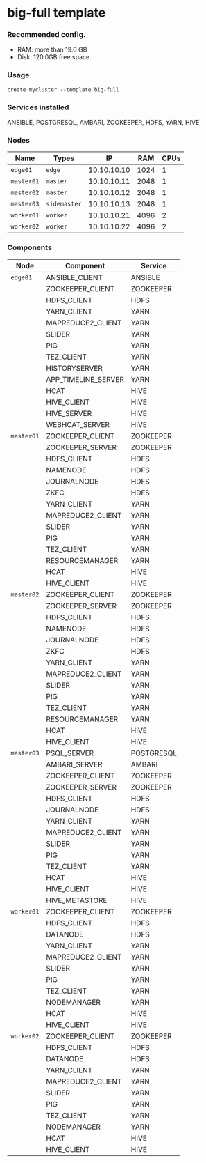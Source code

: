 # big-full template 

### Recommended config.

- RAM: more than 19.0 GB
- Disk: 120.0GB free space

### Usage
```
create mycluster --template big-full
```

### Services installed

ANSIBLE, POSTGRESQL, AMBARI, ZOOKEEPER, HDFS, YARN, HIVE

###  Nodes

| Name       | Types        | IP          | RAM  | CPUs |
|------------|--------------|-------------|------|------|
| `edge01`   | `edge`       | 10.10.10.10 | 1024 | 1    |
| `master01` | `master`     | 10.10.10.11 | 2048 | 1    |
| `master02` | `master`     | 10.10.10.12 | 2048 | 1    |
| `master03` | `sidemaster` | 10.10.10.13 | 2048 | 1    |
| `worker01` | `worker`     | 10.10.10.21 | 4096 | 2    |
| `worker02` | `worker`     | 10.10.10.22 | 4096 | 2    |

###  Components

| Node       | Component           | Service    |
|------------|---------------------|------------|
| `edge01`   | ANSIBLE_CLIENT      | ANSIBLE    |
|            | ZOOKEEPER_CLIENT    | ZOOKEEPER  |
|            | HDFS_CLIENT         | HDFS       |
|            | YARN_CLIENT         | YARN       |
|            | MAPREDUCE2_CLIENT   | YARN       |
|            | SLIDER              | YARN       |
|            | PIG                 | YARN       |
|            | TEZ_CLIENT          | YARN       |
|            | HISTORYSERVER       | YARN       |
|            | APP_TIMELINE_SERVER | YARN       |
|            | HCAT                | HIVE       |
|            | HIVE_CLIENT         | HIVE       |
|            | HIVE_SERVER         | HIVE       |
|            | WEBHCAT_SERVER      | HIVE       |
| `master01` | ZOOKEEPER_CLIENT    | ZOOKEEPER  |
|            | ZOOKEEPER_SERVER    | ZOOKEEPER  |
|            | HDFS_CLIENT         | HDFS       |
|            | NAMENODE            | HDFS       |
|            | JOURNALNODE         | HDFS       |
|            | ZKFC                | HDFS       |
|            | YARN_CLIENT         | YARN       |
|            | MAPREDUCE2_CLIENT   | YARN       |
|            | SLIDER              | YARN       |
|            | PIG                 | YARN       |
|            | TEZ_CLIENT          | YARN       |
|            | RESOURCEMANAGER     | YARN       |
|            | HCAT                | HIVE       |
|            | HIVE_CLIENT         | HIVE       |
| `master02` | ZOOKEEPER_CLIENT    | ZOOKEEPER  |
|            | ZOOKEEPER_SERVER    | ZOOKEEPER  |
|            | HDFS_CLIENT         | HDFS       |
|            | NAMENODE            | HDFS       |
|            | JOURNALNODE         | HDFS       |
|            | ZKFC                | HDFS       |
|            | YARN_CLIENT         | YARN       |
|            | MAPREDUCE2_CLIENT   | YARN       |
|            | SLIDER              | YARN       |
|            | PIG                 | YARN       |
|            | TEZ_CLIENT          | YARN       |
|            | RESOURCEMANAGER     | YARN       |
|            | HCAT                | HIVE       |
|            | HIVE_CLIENT         | HIVE       |
| `master03` | PSQL_SERVER         | POSTGRESQL |
|            | AMBARI_SERVER       | AMBARI     |
|            | ZOOKEEPER_CLIENT    | ZOOKEEPER  |
|            | ZOOKEEPER_SERVER    | ZOOKEEPER  |
|            | HDFS_CLIENT         | HDFS       |
|            | JOURNALNODE         | HDFS       |
|            | YARN_CLIENT         | YARN       |
|            | MAPREDUCE2_CLIENT   | YARN       |
|            | SLIDER              | YARN       |
|            | PIG                 | YARN       |
|            | TEZ_CLIENT          | YARN       |
|            | HCAT                | HIVE       |
|            | HIVE_CLIENT         | HIVE       |
|            | HIVE_METASTORE      | HIVE       |
| `worker01` | ZOOKEEPER_CLIENT    | ZOOKEEPER  |
|            | HDFS_CLIENT         | HDFS       |
|            | DATANODE            | HDFS       |
|            | YARN_CLIENT         | YARN       |
|            | MAPREDUCE2_CLIENT   | YARN       |
|            | SLIDER              | YARN       |
|            | PIG                 | YARN       |
|            | TEZ_CLIENT          | YARN       |
|            | NODEMANAGER         | YARN       |
|            | HCAT                | HIVE       |
|            | HIVE_CLIENT         | HIVE       |
| `worker02` | ZOOKEEPER_CLIENT    | ZOOKEEPER  |
|            | HDFS_CLIENT         | HDFS       |
|            | DATANODE            | HDFS       |
|            | YARN_CLIENT         | YARN       |
|            | MAPREDUCE2_CLIENT   | YARN       |
|            | SLIDER              | YARN       |
|            | PIG                 | YARN       |
|            | TEZ_CLIENT          | YARN       |
|            | NODEMANAGER         | YARN       |
|            | HCAT                | HIVE       |
|            | HIVE_CLIENT         | HIVE       |